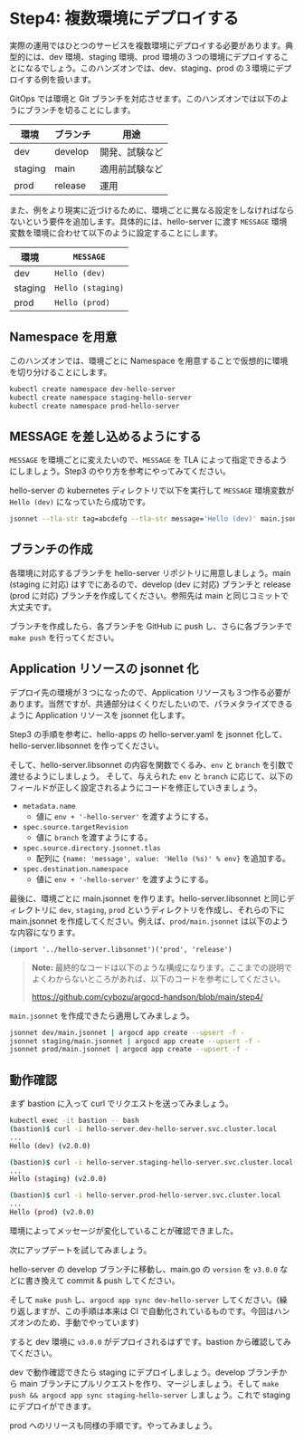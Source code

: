 # Step4: 複数環境にデプロイする

実際の運用ではひとつのサービスを複数環境にデプロイする必要があります。典型的には、dev 環境、staging 環境、prod 環境の３つの環境にデプロイすることになるでしょう。このハンズオンでは、dev、staging、prod の３環境にデプロイする例を扱います。

GitOps では環境と Git ブランチを対応させます。このハンズオンでは以下のようにブランチを切ることにします。


| 環境 | ブランチ | 用途
| ---- | -------- | ----
| dev | develop | 開発、試験など
| staging | main | 適用前試験など
| prod | release | 運用

また、例をより現実に近づけるために、環境ごとに異なる設定をしなければならないという要件を追加します。具体的には、hello-server に渡す `MESSAGE` 環境変数を環境に合わせて以下のように設定することにします。

| 環境 | `MESSAGE`
| ---- | -----------
| dev | `Hello (dev)`
| staging | `Hello (staging)`
| prod | `Hello (prod)`

## Namespace を用意

このハンズオンでは、環境ごとに Namespace を用意することで仮想的に環境を切り分けることにします。

```bash
kubectl create namespace dev-hello-server
kubectl create namespace staging-hello-server
kubectl create namespace prod-hello-server
```

## MESSAGE を差し込めるようにする

`MESSAGE` を環境ごとに変えたいので、`MESSAGE` を TLA によって指定できるようにしましょう。Step3 のやり方を参考にやってみてください。

hello-server の kubernetes ディレクトリで以下を実行して `MESSAGE` 環境変数が `Hello (dev)` になっていたら成功です。

```bash
jsonnet --tla-str tag=abcdefg --tla-str message='Hello (dev)' main.jsonnet
```

## ブランチの作成

各環境に対応するブランチを hello-server リポジトリに用意しましょう。main (staging に対応) はすでにあるので、develop (dev に対応) ブランチと release (prod に対応) ブランチを作成してください。参照先は main と同じコミットで大丈夫です。

ブランチを作成したら、各ブランチを GitHub に push し、さらに各ブランチで `make push` を行ってください。

## Application リソースの jsonnet 化

デプロイ先の環境が３つになったので、Application リソースも３つ作る必要があります。当然ですが、共通部分はくくりだしたいので、パラメタライズできるように Application リソースを jsonnet 化します。 

Step3 の手順を参考に、hello-apps の hello-server.yaml を jsonnet 化して、hello-server.libsonnet を作ってください。

そして、hello-server.libsonnet の内容を関数でくるみ、`env` と `branch` を引数で渡せるようにしましょう。
そして、与えられた `env` と `branch` に応じて、以下のフィールドが正しく設定されるようにコードを修正していきましょう。

- `metadata.name`
    - 値に `env + '-hello-server'` を渡すようにする。
- `spec.source.targetRevision`
    - 値に `branch` を渡すようにする。
- `spec.source.directory.jsonnet.tlas`
    - 配列に `{name: 'message', value: 'Hello (%s)' % env}` を追加する。
- `spec.destination.namespace`
    - 値に `env + '-hello-server'` を渡すようにする。

最後に、環境ごとに main.jsonnet を作ります。hello-server.libsonnet と同じディレクトリに `dev`, `staging`, `prod` というディレクトリを作成し、それらの下に main.jsonnet を作成してください。例えば、`prod/main.jsonnet` は以下のような内容になります。

```jsonnet
(import '../hello-server.libsonnet')('prod', 'release')
```

> **Note:**
> 最終的なコードは以下のような構成になります。ここまでの説明でよくわからないところがあれば、以下のコードを参考にしてください。
>
> <https://github.com/cybozu/argocd-handson/blob/main/step4/>

`main.jsonnet` を作成できたら適用してみましょう。

```bash
jsonnet dev/main.jsonnet | argocd app create --upsert -f -
jsonnet staging/main.jsonnet | argocd app create --upsert -f -
jsonnet prod/main.jsonnet | argocd app create --upsert -f -
```

## 動作確認

まず bastion に入って curl でリクエストを送ってみましょう。

```bash
kubectl exec -it bastion -- bash
(bastion)$ curl -i hello-server.dev-hello-server.svc.cluster.local
...
Hello (dev) (v2.0.0)

(bastion)$ curl -i hello-server.staging-hello-server.svc.cluster.local
...
Hello (staging) (v2.0.0)

(bastion)$ curl -i hello-server.prod-hello-server.svc.cluster.local
...
Hello (prod) (v2.0.0)
```

環境によってメッセージが変化していることが確認できました。

次にアップデートを試してみましょう。

hello-server の develop ブランチに移動し、main.go の `version` を `v3.0.0` などに書き換えて commit & push してください。

そして `make push` し、`argocd app sync dev-hello-server` してください。(繰り返しますが、この手順は本来は CI で自動化されているものです。今回はハンズオンのため、手動でやっています)

すると dev 環境に `v3.0.0` がデプロイされるはずです。bastion から確認してみてください。

dev で動作確認できたら staging にデプロイしましょう。develop ブランチから main ブランチにプルリクエストを作り、マージしましょう。そして `make push && argocd app sync staging-hello-server` しましょう。これで staging にデプロイができます。

prod へのリリースも同様の手順です。やってみましょう。
